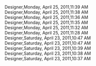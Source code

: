 ﻿Designer,Monday, April 25, 2011,11:39 AM  Designer,Monday, April 25, 2011,11:38 AM  Designer,Monday, April 25, 2011,11:36 AM  Designer,Monday, April 25, 2011,11:35 AM  Designer,Monday, April 25, 2011,11:32 AM  Designer,Monday, April 25, 2011,11:28 AM  Designer,Saturday, April 23, 2011,10:47 AM  Designer,Saturday, April 23, 2011,10:47 AM  Designer,Saturday, April 23, 2011,10:39 AM  Designer,Saturday, April 23, 2011,10:38 AM  Designer,Saturday, April 23, 2011,10:37 AM